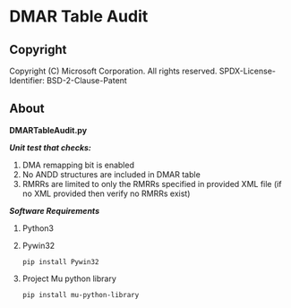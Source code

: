 # DMAR Table Audit

## Copyright

Copyright (C) Microsoft Corporation. All rights reserved.
SPDX-License-Identifier: BSD-2-Clause-Patent

## About

**DMARTableAudit.py**


***Unit test that checks:***
1.  DMA remapping bit is enabled
2.  No ANDD structures are included in DMAR table
3.  RMRRs are limited to only the RMRRs specified in provided XML file (if no XML provided then verify no RMRRs exist)



***Software Requirements***
1. Python3
2. Pywin32
    
    ```pip install Pywin32```
3. Project Mu python library

    ```pip install mu-python-library```

